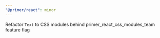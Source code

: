 ```yaml
---
"@primer/react": minor
---
```


Refactor `Text` to CSS modules behind primer_react_css_modules_team feature flag
